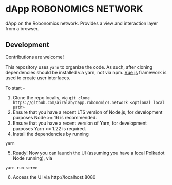# dApp ROBONOMICS NETWORK

dApp on the Robonomics network. Provides a view and interaction layer from a browser.

## Development

Contributions are welcome!

This repository uses `yarn` to organize the code. As such, after cloning dependencies should be installed via yarn, not via npm.
[Vue js](https://vuejs.org/) framework is used to create user interfaces.


To start -

1. Clone the repo locally, via `git clone https://github.com/airalab/dapp.robonomics.network <optional local path>`
2. Ensure that you have a recent LTS version of Node.js, for development purposes Node >= 16 is recommended.
3. Ensure that you have a recent version of Yarn, for development purposes Yarn >= 1.22 is required.
4. Install the dependencies by running
```
yarn
```
5. Ready! Now you can launch the UI (assuming you have a local Polkadot Node running), via
```
yarn run serve
```
6. Access the UI via http://localhost:8080
